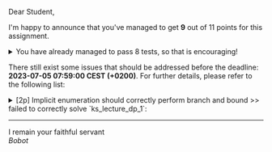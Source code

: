 Dear Student,

I'm happy to announce that you've managed to get **9** out of 11 points for this assignment.
<details><summary>You have already managed to pass 8 tests, so that is encouraging!</summary>&emsp;☑&nbsp;[1p]&nbsp;Knapsack&nbsp;model&nbsp;for&nbsp;linear&nbsp;relaxation&nbsp;should&nbsp;be&nbsp;correct<br>&emsp;☑&nbsp;[1p]&nbsp;Solver&nbsp;should&nbsp;always&nbsp;find&nbsp;first&nbsp;variable&nbsp;with&nbsp;non&nbsp;integer&nbsp;value&nbsp;from&nbsp;solution<br>&emsp;☑&nbsp;[2p]&nbsp;Linear&nbsp;relaxation&nbsp;should&nbsp;correctly&nbsp;perform&nbsp;branch&nbsp;and&nbsp;bound<br>&emsp;☑&nbsp;[1p]&nbsp;Knapsack&nbsp;model&nbsp;for&nbsp;implicit&nbsp;enum&nbsp;should&nbsp;be&nbsp;correct<br>&emsp;☑&nbsp;[1p]&nbsp;Solver&nbsp;should&nbsp;find&nbsp;the&nbsp;best&nbsp;possible&nbsp;assignment<br>&emsp;☑&nbsp;[1p]&nbsp;Solver&nbsp;should&nbsp;determine&nbsp;if&nbsp;partial&nbsp;assignment&nbsp;is&nbsp;satisfiable<br>&emsp;☑&nbsp;[1p]&nbsp;Solver&nbsp;should&nbsp;find&nbsp;variable&nbsp;with&nbsp;least&nbsp;infeasibility<br>&emsp;☑&nbsp;[1p]&nbsp;Solver&nbsp;should&nbsp;assess&nbsp;total&nbsp;infeasibility&nbsp;of&nbsp;assignment</details>

There still exist some issues that should be addressed before the deadline: **2023-07-05 07:59:00 CEST (+0200)**. For further details, please refer to the following list:

<details><summary>[2p] Implicit enumeration should correctly perform branch and bound &gt;&gt; failed to correctly solve `ks_lecture_dp_1`:</summary>-&nbsp;got:&nbsp;<br>&nbsp;&nbsp;&nbsp;&nbsp;There&nbsp;is&nbsp;no&nbsp;solution,&nbsp;the&nbsp;model&nbsp;is&nbsp;infeasible<br>-&nbsp;expected:&nbsp;<br>&nbsp;&nbsp;&nbsp;&nbsp;-&nbsp;objective&nbsp;value:&nbsp;11.0<br>&nbsp;&nbsp;&nbsp;&nbsp;-&nbsp;solution&nbsp;is&nbsp;optimal<br>&nbsp;&nbsp;&nbsp;&nbsp;-&nbsp;assignment:<br>&nbsp;&nbsp;&nbsp;&nbsp;&emsp;-&nbsp;x0(v:5,&nbsp;w:4)&nbsp;=&nbsp;1.000<br>&nbsp;&nbsp;&nbsp;&nbsp;&emsp;-&nbsp;x1(v:6,&nbsp;w:5)&nbsp;=&nbsp;1.000<br>&nbsp;&nbsp;&nbsp;&nbsp;&emsp;-&nbsp;x2(v:3,&nbsp;w:2)&nbsp;=&nbsp;0.000<br>-&nbsp;model:&nbsp;<br>&nbsp;&nbsp;&nbsp;&nbsp;-&nbsp;name:&nbsp;knapsack<br>&nbsp;&nbsp;&nbsp;&nbsp;-&nbsp;variables:<br>&nbsp;&nbsp;&nbsp;&nbsp;&emsp;x0(v:5,&nbsp;w:4)&nbsp;∈&nbsp;{0,1}<br>&nbsp;&nbsp;&nbsp;&nbsp;&emsp;x1(v:6,&nbsp;w:5)&nbsp;∈&nbsp;{0,1}<br>&nbsp;&nbsp;&nbsp;&nbsp;&emsp;x2(v:3,&nbsp;w:2)&nbsp;∈&nbsp;{0,1}<br>&nbsp;&nbsp;&nbsp;&nbsp;-&nbsp;constraints:<br>&nbsp;&nbsp;&nbsp;&nbsp;&emsp;4.0*x0(v:5,&nbsp;w:4)&nbsp;+&nbsp;5.0*x1(v:6,&nbsp;w:5)&nbsp;+&nbsp;2.0*x2(v:3,&nbsp;w:2)&nbsp;<=&nbsp;9<br>&nbsp;&nbsp;&nbsp;&nbsp;-&nbsp;objective:<br>&nbsp;&nbsp;&nbsp;&nbsp;&emsp;max:&nbsp;z&nbsp;=&nbsp;5.0*x0(v:5,&nbsp;w:4)&nbsp;+&nbsp;6.0*x1(v:6,&nbsp;w:5)&nbsp;+&nbsp;3.0*x2(v:3,&nbsp;w:2)</details>

-----------
I remain your faithful servant\
_Bobot_